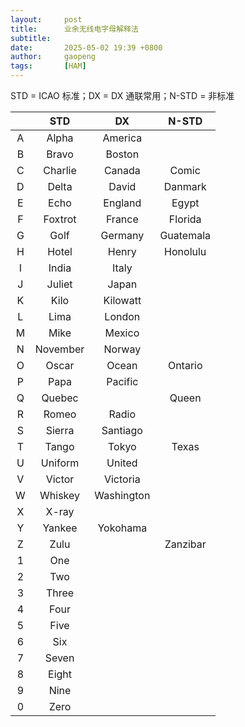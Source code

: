 ```yaml
---
layout:     post
title:      业余无线电字母解释法
subtitle:   
date:       2025-05-02 19:39 +0800
author:     gaopeng
tags:       [HAM]
---
```

STD = ICAO 标准；DX = DX 通联常用；N-STD = 非标准

||**STD**|**DX**|**N-STD**|
|:-:|:-:|:-:|:-:|
|A|Alpha|America||
|B|Bravo|Boston||
|C|Charlie|Canada|Comic|
|D|Delta|David|Danmark|
|E|Echo|England|Egypt|
|F|Foxtrot|France|Florida|
|G|Golf|Germany|Guatemala|
|H|Hotel|Henry|Honolulu|
|I|India|Italy||
|J|Juliet|Japan||
|K|Kilo|Kilowatt||
|L|Lima|London||
|M|Mike|Mexico||
|N|November|Norway||
|O|Oscar|Ocean|Ontario|
|P|Papa|Pacific||
|Q|Quebec||Queen|
|R|Romeo|Radio||
|S|Sierra|Santiago||
|T|Tango|Tokyo|Texas|
|U|Uniform|United||
|V|Victor|Victoria||
|W|Whiskey|Washington||
|X|X-ray|||
|Y|Yankee|Yokohama||
|Z|Zulu||Zanzibar|
|1|One|||
|2|Two|||
|3|Three|||
|4|Four|||
|5|Five|||
|6|Six|||
|7|Seven|||
|8|Eight|||
|9|Nine|||
|0|Zero|||
